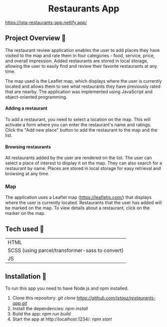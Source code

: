 <h1 align="center">Restaurants App</h1>

https://jsta-restaurants-app.netlify.app/

## Project Overview 🎉

The restaurant review application enables the user to add places they have visited to the map and rate them in four categories - food, service, price, and overall impression. Added restaurants are stored in local storage, allowing the user to easily find and review their favorite restaurants at any time. 

The map used is the Leaflet map, which displays where the user is currently located and allows them to see what restaurants they have previously rated that are nearby. The application was implemented using JavaScript and object-oriented programming.

#### Adding a restaurant

To add a restaurant, you need to select a location on the map. This will activate a form where you can enter the restaurant's name and ratings. Click the "Add new place" button to add the restaurant to the map and the list.

#### Browsing restaurants

All restaurants added by the user are rendered on the list. The user can select a place of interest to display it on the map. They can also search for a restaurant by name. Places are stored in local storage for easy retrieval and browsing at any time.

### Map

The application uses a Leaflet map (https://leafletjs.com/) that displays where the user is currently located. Restaurants that the user has added will be marked on the map. To view details about a restaurant, click on the marker on the map.

## Tech used 🔧

|                                                   | 
| ------------------------------------------------------- |
| HTML                         
| SCSS (using parcel/transformer-sass to convert)
| JS                       


## Installation 💾</h1>

To run this app you need to have Node.js and npm installed.

1. Clone this repository: <i>git clone https://github.com/jstasz/restaurants-app.git</i>
2. Install the dependencies: <i>npm install</i>
3. Build the app: <i>npm run build</i>
4. Start the app at http://localhost:1234/: <i>npm start</i>

